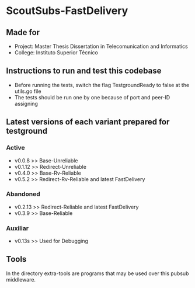 # ScoutSubs-FastDelivery
## Made for
- Project: Master Thesis Dissertation in Telecomunication and Informatics
- College: Instituto Superior Técnico

## Instructions to run and test this codebase
- Before running the tests, switch the flag TestgroundReady to false at the utils.go file
- The tests should be run one by one because of port and peer-ID assigning  

## Latest versions of each variant prepared for testground
### Active
- v0.0.8  >> Base-Unreliable
- v0.1.12 >> Redirect-Unreliable
- v0.4.0  >> Base-Rv-Reliable
- v0.5.2  >> Redirect-Rv-Reliable and latest FastDelivery

### Abandoned
- v0.2.13 >> Redirect-Reliable and latest FastDelivery
- v0.3.9  >> Base-Reliable

### Auxiliar
- v0.13s  >> Used for Debugging

## Tools
In the directory extra-tools are programs that may be used over this pubsub middleware.
